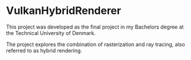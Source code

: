 # VulkanHybridRenderer
This project was developed as the final project in my Bachelors degree at the Technical University of Denmark.

The project explores the combination of rasterization and ray tracing, also referred to as hybrid rendering.
